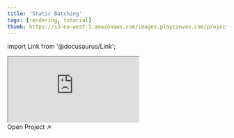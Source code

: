 ```yaml
---
title: 'Static Batching'
tags: [rendering, tutorial]
thumb: https://s3-eu-west-1.amazonaws.com/images.playcanvas.com/projects/12/520389/C1E49E-image-75.jpg
---
```


import Link from '@docusaurus/Link';

<div className="iframe-container">
    <iframe src="https://playcanv.as/p/Qo7T1kqU/" title="Static Batching" allow="camera; microphone; xr-spatial-tracking; fullscreen" allowfullscreen></iframe>
</div>

<Link to='https://playcanvas.com/project/520389/'>Open Project ↗</Link>

